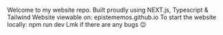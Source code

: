 Welcome to my website repo.
Built proudly using NEXT.js, Typescript & Tailwind
Website viewable on: epistememos.github.io
To start the website locally: npm run dev
Lmk if there are any bugs 😉